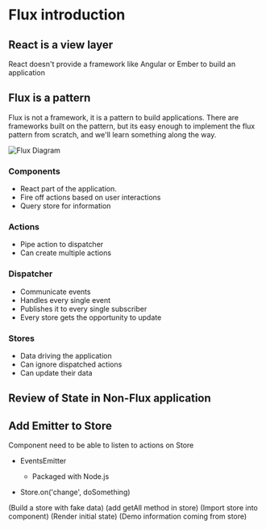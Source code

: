 # Flux introduction


## React is a view layer

React doesn't provide a framework like Angular or Ember to build an application

## Flux is a pattern

Flux is not a framework, it is a pattern to build applications.  There are frameworks built on the pattern, but its easy enough to implement the flux pattern from scratch, and we'll learn something along the way.

![Flux Diagram](https://s3.amazonaws.com/learn-site/curriculum/React/flux.jpeg)

### Components
* React part of the application.
* Fire off actions based on user interactions
* Query store for information

### Actions
* Pipe action to dispatcher
* Can create multiple actions

### Dispatcher
* Communicate events
* Handles every single event
* Publishes it to every single subscriber
* Every store gets the opportunity to update

### Stores
* Data driving the application
* Can ignore dispatched actions
* Can update their data


## Review of State in Non-Flux application

## Add Emitter to Store
Component need to be able to listen to actions on Store

* EventsEmitter
  * Packaged with Node.js

* Store.on('change', doSomething)
  
(Build a store with fake data)
(add getAll method in store)
(Import store into component)
(Render initial state)
(Demo information coming from store)
